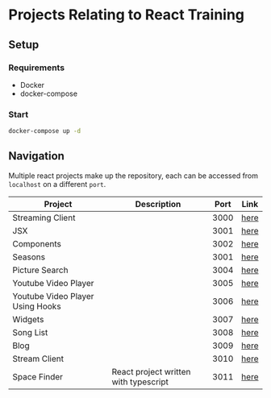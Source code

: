 # Projects Relating to React Training

## Setup

### Requirements
* Docker
* docker-compose 

### Start
```bash
docker-compose up -d
```

## Navigation

Multiple react projects make up the repository, each can be accessed from `localhost` on a different `port`.

| Project | Description |Port | Link |
| ------- | ----------- |-----| ---- |
| Streaming Client | | 3000 | [here](http://localhost:3000) |
| JSX | | 3001 | [here](http://localhost:3001) |
| Components | | 3002 | [here](http://localhost:3002) |
| Seasons | | 3001 | [here](http://localhost:3003) |
| Picture Search | | 3004 | [here](http://localhost:3004) |
| Youtube Video Player | | 3005 | [here](http://localhost:3005)
| Youtube Video Player Using Hooks | | 3006 | [here](http://localhost:3006)
| Widgets | | 3007 | [here](http://localhost:3007)
| Song List | | 3008 | [here](http://localhost:3008)
| Blog | | 3009 | [here](http://localhost:3009)
| Stream Client | | 3010 | [here](http://localhost:3010)
| Space Finder | React project written with typescript | 3011 | [here](http://localhost:3010)
